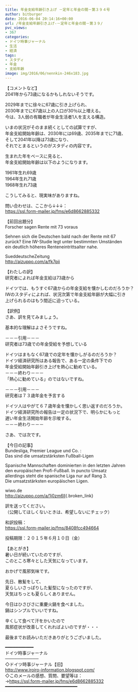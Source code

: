 ```yaml
---
title: 年金支給年齢引き上げ －定年と年金の間－第３９４号
author: bitburger
date: 2016-06-04 20:14:16+00:00
url: /年金支給年齢引き上げ-－定年と年金の間－第３９/
pvc_views:
- 367
categories:
- ドイツ時事ジャーナル
- 生活
- 経済
tags:
- スタディ
- 年金
- 支給年齢
image: img/2016/06/nennkin-246x183.jpg
---
```

【コメントなど】  
2041年から73歳になるかもしれないそうです。  
  
2029年までに徐々に67歳に引き上げられ、  
2030年までに67歳以上の人口が30％以上増える。  
今は、3人弱の有職者が年金生活者1人を支える構造。  
  
いまの状況がそのまま続くとしての試算ですが、  
年金支給開始年齢は、2030年には69歳、2035年までに71歳、  
そして2041年以降は73歳になり、  
それでとまるというのがスタディの内容です。  
  
生まれた年をベースに見ると、  
年金支給開始年齢は以下のようになります。  
  
1961年生れ69歳  
1964年生れ71歳  
1968年生れ73歳  
  
こうしてみると、現実味がありますね。  
  
  
問い合わせは、ここから↓↓↓：  
<https://ssl.form-mailer.jp/fms/e6d8662885332>  
  
  
【前回出題分】  
Forscher sagen Rente mit 73 voraus  
  
Sehnen sich die Deutschen bald nach der Rente mit 67  
zurück? Eine IW-Studie legt unter bestimmten Umständen  
ein deutlich höheres Renteneintrittsalter nahe.  
  
SueddeutscheZeitung  
<http://aizuppo.com/a/fk7pii>  
  
  
【わたしの訳】  
研究者によれば年金支給は73歳から  
  
ドイツでは、もうすぐ67歳からの年金支給を懐かしむのだろうか？  
IWのスタディによれば、状況次第で年金支給年齢が大幅に引き  
上げられるのはもう間近に迫っている。  
  
  
【訳例】  
さあ、訳を見てみましょう。  
  
基本的な理解はよさそうですね。  
  
－－－引用－－－  
研究者は73歳での年金受給を予想している  
  
ドイツはまもなく67歳での定年を懐かしがるのだろうか？  
ドイツ経済研究所はある報告で、ある一定の条件下での  
年金受給開始年齢引き上げを熱心に勧めている。  
－－－終わり－－－  
「熱心に勧めている」のではないですね。  
  
  
－－－引用－－－  
研究者は７３歳年金を予言する  
  
ドイツ人はやがて６７歳年金を懐かしく思い返すのだろうか。  
ドイツ経済研究所の報告は一定の状況下で、明らかにもっと  
遅い年金生活開始年齢を示唆する。  
－－－終わり－－－  
  
  
さあ、では次です。  
  
【今日の記事】  
Bundesliga, Premier League und Co. :  
Das sind die umsatzstärksten Fußball-Ligen  
  
Spanische Mannschaften dominierten in den letzten Jahren  
den europäischen Profi-Fußball. In puncto Umsatz  
allerdings steht die spanische Liga nur auf Rang 3.  
Die umsatzstärksten europäischen Ligen.  
  
wiwo.de  
<http://aizuppo.com/a/1j0zm6ll>{.broken_link}  
  
訳を送ってください。  
（公開してほしくないときは、希望しないにチェック）  
  
和訳投稿：  
 <https://ssl.form-mailer.jp/fms/8408fcc494664>  
  
投稿期限：２０１５年６月１０日（金）  
  
【あとがき】  
暑い日が続いていたのですが、  
このところ寒々とした天気になっています。  
  
おかげで風邪気味です。  
  
先日、散髪をして、  
夏らしいさっぱりした髪型になったのですが、  
天気はちっとも夏らしくありません。  
  
今日はひさびさに重慶火鍋を食べました。  
鍋はシンプルでいいですね。  
  
辛くして食べて汗をかいたので  
風邪症状が改善してくれればよいのですが・・・  
  
  
最後までお読みいただきありがとうございました。  
  
  
━━━━━━━━━━━  
ドイツ時事ジャーナル  
───────────  
◇ドイツ時事ジャーナル【旧】  
<http://www.iroiro-information.blogspot.com/>  
◇このメールの感想、質問、要望等は：  
-><https://ssl.form-mailer.jp/fms/e6d8662885332>  
━━━━━━━━━━━━━━━━━━━━━━━━━━━━